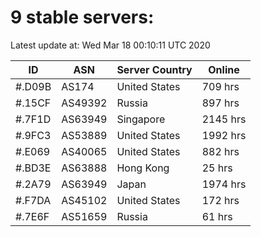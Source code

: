 # 9 stable servers:

Latest update at: Wed Mar 18 00:10:11 UTC 2020

| ID | ASN | Server Country | Online |
| -- | --- | -------------- | ------ |
| #.D09B | AS174 | United States | 709 hrs |
| #.15CF | AS49392 | Russia | 897 hrs |
| #.7F1D | AS63949 | Singapore | 2145 hrs |
| #.9FC3 | AS53889 | United States | 1992 hrs |
| #.E069 | AS40065 | United States | 882 hrs |
| #.BD3E | AS63888 | Hong Kong | 25 hrs |
| #.2A79 | AS63949 | Japan | 1974 hrs |
| #.F7DA | AS45102 | United States | 172 hrs |
| #.7E6F | AS51659 | Russia | 61 hrs |

